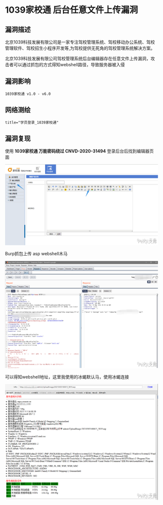 # 1039家校通 后台任意文件上传漏洞

## 漏洞描述

北京1039科技发展有限公司是一家专注驾校管理系统、驾校移动办公系统、驾校管理软件、驾校招生小程序开发等,为驾校提供无死角的驾校管理系统解决方案。

北京1039科技发展有限公司驾校管理系统后台编辑器存在任意文件上传漏洞，攻击者可以通过抓包的方式得知webshell路径，导致服务器被入侵

## 漏洞影响

```
1039家校通 v1.0 - v6.0
```

## 网络测绘

```
title="学员登录_1039家校通"
```

## 漏洞复现

使用 **1039家校通 万能密码绕过 CNVD-2020-31494** 登录后台后找到编辑器页面

![](images/202202101937753.png)



Burp抓包上传 asp webshell木马

![](images/202202101937083.png)



可以得知webshell地址，这里我使用的冰蝎默认马，使用冰蝎连接

![](images/202202101937755.png)
